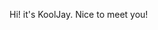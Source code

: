 Hi! it's KoolJay. Nice to meet you!

<!---
unclejay13/unclejay13 is a ✨ special ✨ repository because its `README.md` (this file) appears on your GitHub profile.
You can click the Preview link to take a look at your changes.
--->
